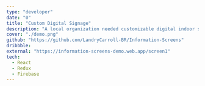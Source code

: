 ```yaml
---
type: "developer"
date: "0"
title: "Custom Digital Signage"
description: "A local organization needed customizable digital indoor signage monitors. With an exisiting system that was hard to update, they needed something faster. The link for this project is a demo of the final product."
cover: "./demo.png"
github: "https://github.com/LandryCarroll-BR/Information-Screens"
dribbble:
external: "https://information-screens-demo.web.app/screen1"
tech:
  - React
  - Redux
  - Firebase
---
```

